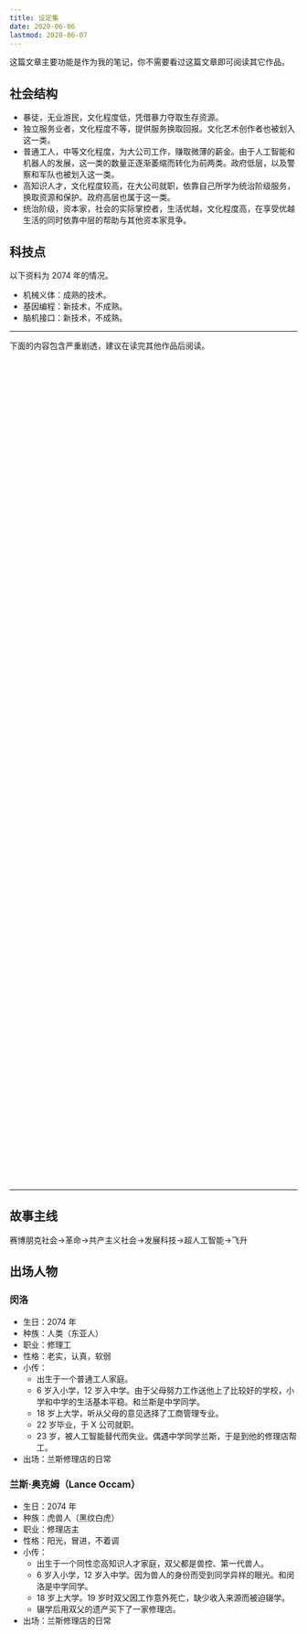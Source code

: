 ```yaml
---
title: 设定集
date: 2020-06-06
lastmod: 2020-06-07
---
```


这篇文章主要功能是作为我的笔记，你不需要看过这篇文章即可阅读其它作品。

<!-- more -->

## 社会结构

- 暴徒，无业游民，文化程度低，凭借暴力夺取生存资源。
- 独立服务业者，文化程度不等，提供服务换取回报。文化艺术创作者也被划入这一类。
- 普通工人，中等文化程度，为大公司工作，赚取微薄的薪金。由于人工智能和机器人的发展，这一类的数量正逐渐萎缩而转化为前两类。政府低层，以及警察和军队也被划入这一类。
- 高知识人才，文化程度较高，在大公司就职，依靠自己所学为统治阶级服务，换取资源和保护。政府高层也属于这一类。
- 统治阶级，资本家，社会的实际掌控者，生活优越，文化程度高，在享受优越生活的同时依靠中层的帮助与其他资本家竞争。

## 科技点

以下资料为 2074 年的情况。

- 机械义体：成熟的技术。
- 基因编程：新技术，不成熟。
- 脑机接口：新技术，不成熟。

---

下面的内容包含严重剧透，建议在读完其他作品后阅读。

<div style="height: 150vw;"></div>

---

## 故事主线

赛博朋克社会→革命→共产主义社会→发展科技→超人工智能→飞升

## 出场人物

### 闵洛

- 生日：2074 年
- 种族：人类（东亚人）
- 职业：修理工
- 性格：老实，认真，软弱
- 小传：
  - 出生于一个普通工人家庭。
  - 6 岁入小学，12 岁入中学。由于父母努力工作送他上了比较好的学校，小学和中学的生活基本平稳。和兰斯是中学同学。
  - 18 岁上大学，听从父母的意见选择了工商管理专业。
  - 22 岁毕业，于 X 公司就职。
  - 23 岁，被人工智能替代而失业。偶遇中学同学兰斯，于是到他的修理店帮工。
- 出场：兰斯修理店的日常

### 兰斯·奥克姆（Lance Occam）

- 生日：2074 年
- 种族：虎兽人（黑纹白虎）
- 职业：修理店主
- 性格：阳光，冒进，不着调
- 小传：
  - 出生于一个同性恋高知识人才家庭，双父都是兽控、第一代兽人。
  - 6 岁入小学，12 岁入中学。因为兽人的身份而受到同学异样的眼光。和闵洛是中学同学。
  - 18 岁上大学。19 岁时双父因工作意外死亡，缺少收入来源而被迫辍学。
  - 辍学后用双父的遗产买下了一家修理店。
- 出场：兰斯修理店的日常
